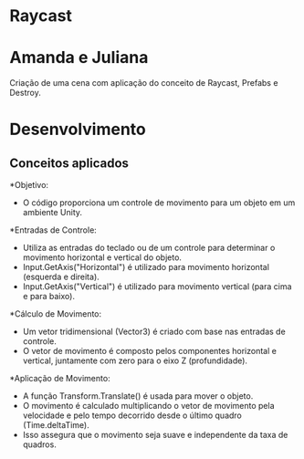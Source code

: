 # Raycast
<h1>Amanda e Juliana</h1>
Criação de uma cena com aplicação do conceito de Raycast, Prefabs e Destroy.

# Desenvolvimento

## Conceitos aplicados
*Objetivo:

- O código proporciona um controle de movimento para um objeto em um ambiente Unity.

*Entradas de Controle:

- Utiliza as entradas do teclado ou de um controle para determinar o movimento horizontal e vertical do objeto.
- Input.GetAxis("Horizontal") é utilizado para movimento horizontal (esquerda e direita).
- Input.GetAxis("Vertical") é utilizado para movimento vertical (para cima e para baixo).

*Cálculo de Movimento:

- Um vetor tridimensional (Vector3) é criado com base nas entradas de controle.
- O vetor de movimento é composto pelos componentes horizontal e vertical, juntamente com zero para o eixo Z (profundidade).

*Aplicação de Movimento:

- A função Transform.Translate() é usada para mover o objeto.
- O movimento é calculado multiplicando o vetor de movimento pela velocidade e pelo tempo decorrido desde o último quadro (Time.deltaTime).
- Isso assegura que o movimento seja suave e independente da taxa de quadros.
